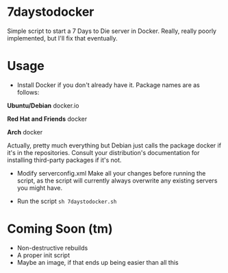 # 7daystodocker
Simple script to start a 7 Days to Die server in Docker. Really, really poorly implemented, but I'll fix that eventually.

# Usage
* Install Docker if you don't already have it. Package names are as follows:

**Ubuntu/Debian** docker.io

**Red Hat and Friends** docker

**Arch** docker

Actually, pretty much everything but Debian just calls the package docker if it's in the repositories. Consult your distribution's documentation for installing third-party packages if it's not.

* Modify serverconfig.xml
Make all your changes before running the script, as the script will currently always overwrite any existing servers you might have.

* Run the script
``sh 7daystodocker.sh``

# Coming Soon (tm)
* Non-destructive rebuilds
* A proper init script
* Maybe an image, if that ends up being easier than all this
